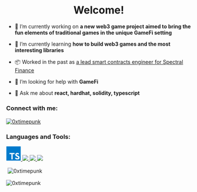 <h1 align="center">Welcome!</h1>

- 🔭 I’m currently working on **a new web3 game project aimed to bring the fun elements of traditional games in the unique GameFi setting**

- 🌱 I’m currently learning **how to build web3 games and the most interesting libraries**

- 📦 Worked in the past as [a lead smart contracts engineer for Spectral Finance](http://spectral.finance)

- 🤝 I’m looking for help with **GameFi**

- 💬 Ask me about **react, hardhat, solidity, typescript**

<h3 align="left">Connect with me:</h3>
<p align="left">
<a href="https://twitter.com/0xtimepunk" target="blank"><img align="center" src="https://raw.githubusercontent.com/rahuldkjain/github-profile-readme-generator/master/src/images/icons/Social/twitter.svg" alt="0xtimepunk" height="30" width="40" /></a>
</p>

<h3 align="left">Languages and Tools:</h3>
<p align="left"> <a href="https://www.typescriptlang.org/" target="_blank" rel="noreferrer"> <img src="https://raw.githubusercontent.com/devicons/devicon/master/icons/typescript/typescript-original.svg" alt="typescript" width="40" height="40"/> </a> 
<a href= https://hardhat.org > <img width ='32px' src ='https://encrypted-tbn0.gstatic.com/images?q=tbn:ANd9GcRj4GcOrXLeO9nnIV7OMu0BB17J46L3Okm1-w&usqp=CAU' /> </a>
  <a href= https://github.com/0xTimepunk/ > <img width ='32px' src ='https://raw.githubusercontent.com/rahulbanerjee26/githubAboutMeGenerator/main/icons/reactjs.svg'> </a>
<a href= https://github.com/0xTimepunk/ > <img width ='32px' src ='https://raw.githubusercontent.com/rahulbanerjee26/githubAboutMeGenerator/main/icons/javascript.svg'> </a>
</p>

<p>&nbsp;<img align="center" src="https://github-readme-stats.vercel.app/api?username=0xtimepunk&show_icons=true&locale=en" alt="0xtimepunk" /></p>

<p><img align="center" src="https://github-readme-streak-stats.herokuapp.com/?user=0xtimepunk&theme=dark" alt="0xtimepunk" /></p>
